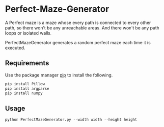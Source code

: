 # Perfect-Maze-Generator

A Perfect maze is a maze whose every path is connected to every other path, so there won't be any unreachable areas. 
And there won't be any path loops or isolated walls.

PerfectMazeGenerator generates a random perfect maze each time it is executed. 

## Requirements

Use the package manager [pip](https://pip.pypa.io/en/stable/) to install the following.

```bash
pip install Pillow
pip install argparse
pip install numpy
```

## Usage

```python
python PerfectMazeGenerator.py --width width --height height 
